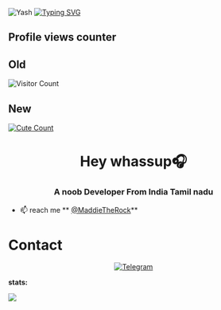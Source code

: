 ![Yash](https://te.legra.ph/file/564b83ad6e0eb212df409.jpg)
[![Typing SVG](https://readme-typing-svg.herokuapp.com/?lines=Hey+Iam+Yash+A+Noob+Dev)](https://git.io/typing-svg)

## Profile views counter

## Old
![Visitor Count](https://profile-counter.glitch.me/{bestiebotcreate}/count.svg)

## New

<a href="https://t.me/MaddieTheRock"><img alt="Cute Count" src="https://count.getloli.com/get/@MaddieTheRock?theme=rule34" /></a>



<h1 align="center">Hey whassup🎧</h1>
<h3 align="center">A noob Developer From India Tamil nadu</h3>

- 📫 reach me ** [@MaddieTheRock](http://t.me/Maddietherock)**




# Contact
<p align="center">
<a href="https://t.me/MaddieTheRock"><img alt="Telegram" src="https://img.shields.io/badge/Telegram-2CA5E0?style=for-the-badge&logo=telegram&logoColor=white"/></a>

  **stats:**
   
<img align="center" src="https://github-readme-stats.vercel.app/api?username=MyselfYash&bg_color=30,e96443,904e95&title_color=fff&text_color=fff&count_private=true">
  
  





